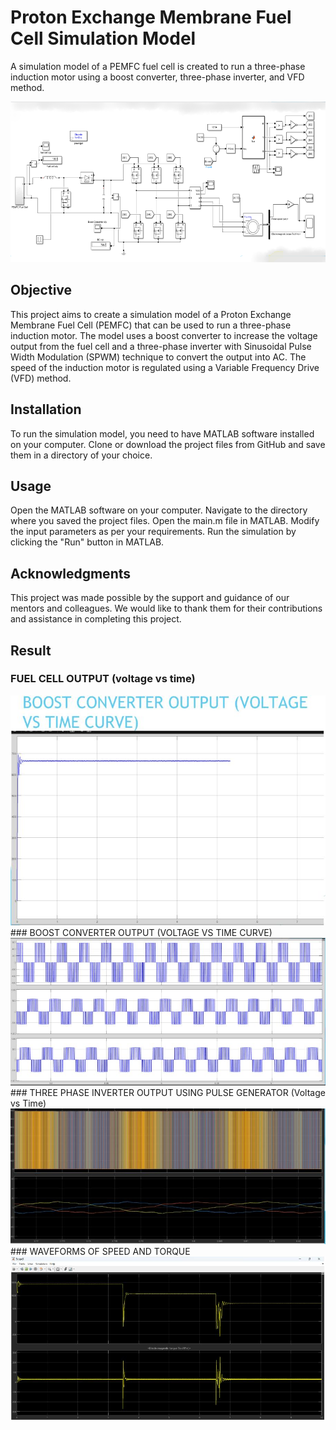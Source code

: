 # Proton Exchange Membrane Fuel Cell Simulation Model
A simulation model of a PEMFC fuel cell is created to run a three-phase induction motor using a boost converter, three-phase inverter, and VFD method.

<img src="https://github.com/krishnakumar1128/Modelling-and-Simulation-of-a-PEMFC-based-Electric-Vehicle/blob/main/Images/fuel%20cell.png" >

## Objective
This project aims to create a simulation model of a Proton Exchange Membrane Fuel Cell (PEMFC) that can be used to run a three-phase induction motor. The model uses a boost converter to increase the voltage output from the fuel cell and a three-phase inverter with Sinusoidal Pulse Width Modulation (SPWM) technique to convert the output into AC. The speed of the induction motor is regulated using a Variable Frequency Drive (VFD) method.

## Installation
To run the simulation model, you need to have MATLAB software installed on your computer. Clone or download the project files from GitHub and save them in a directory of your choice.

## Usage

Open the MATLAB software on your computer.
Navigate to the directory where you saved the project files.
Open the  main.m file in MATLAB.
Modify the input parameters as per your requirements.
Run the simulation by clicking the "Run" button in MATLAB.


## Acknowledgments
This project was made possible by the support and guidance of our mentors and colleagues. We would like to thank them for their contributions and assistance in completing this project.

## Result
### FUEL CELL OUTPUT (voltage vs time)
<img src="https://github.com/krishnakumar1128/Modelling-and-Simulation-of-a-PEMFC-based-Electric-Vehicle/blob/main/Images/result1.JPG">
### BOOST CONVERTER OUTPUT (VOLTAGE VS TIME CURVE)
<img src="https://github.com/krishnakumar1128/Modelling-and-Simulation-of-a-PEMFC-based-Electric-Vehicle/blob/main/Images/result2.JPG">
### THREE PHASE INVERTER OUTPUT USING PULSE GENERATOR (Voltage vs Time)
<img src="https://github.com/krishnakumar1128/Modelling-and-Simulation-of-a-PEMFC-based-Electric-Vehicle/blob/main/Images/result3.JPG">
### WAVEFORMS OF SPEED AND TORQUE
<img src="https://github.com/krishnakumar1128/Modelling-and-Simulation-of-a-PEMFC-based-Electric-Vehicle/blob/main/Images/result4.JPG">
